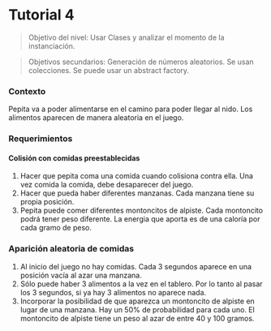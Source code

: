 # Tutorial 4

> Objetivo del nivel: Usar Clases y analizar el momento de la instanciación.

> Objetivos secundarios:  Generación de números aleatorios. Se usan colecciones. Se puede usar un abstract factory.


### Contexto

Pepita va a poder alimentarse en el camino para poder llegar al nido.
Los alimentos aparecen de manera aleatoria en el juego. 


### Requerimientos

#### Colisión con comidas preestablecidas
1. Hacer que pepita coma una comida cuando colisiona contra ella. Una vez comida la comida, debe desaparecer del juego. 
2. Hacer que pueda haber diferentes manzanas. Cada manzana tiene su propia posición. 
3. Pepita puede comer diferentes montoncitos de alpiste. Cada montoncito podrá tener peso diferente. La energia que aporta es de una caloría por cada gramo de peso.
   
### Aparición aleatoria de comidas
 
1. Al inicio del juego no hay comidas. Cada 3 segundos aparece en una posición vacía al azar una manzana. 
2. Sólo puede haber 3 alimentos a la vez en el tablero. Por lo tanto al pasar los 3 segundos, si ya hay 3 alimentos no aparece nada.
3. Incorporar la posibilidad de que aparezca un montoncito de alpiste en lugar de una manzana. Hay un 50% de probabilidad para cada uno.
   El montoncito de alpiste tiene un peso al azar de entre 40 y 100 gramos.
